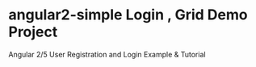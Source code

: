 # angular2-simple Login , Grid Demo Project

Angular 2/5 User Registration and Login Example & Tutorial

